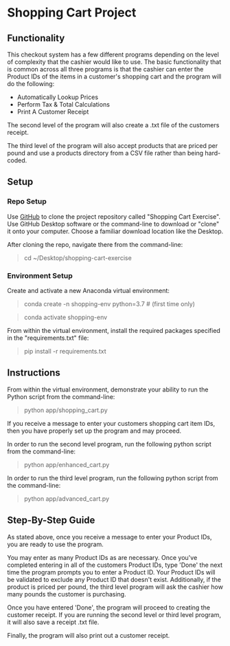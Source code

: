 # Shopping Cart Project

## Functionality

This checkout system has a few different programs depending on the level of complexity that the cashier would like to use. The basic functionality that is common across all three programs is that the cashier can enter the Product IDs of the items in a customer's shopping cart and the program will do the following:

* Automatically Lookup Prices
* Perform Tax & Total Calculations
* Print A Customer Receipt

The second level of the program will also create a .txt file of the customers receipt.

The third level of the program will also accept products that are priced per pound and use a products directory from a CSV file rather than being hard-coded.

## Setup

### Repo Setup

Use [GitHub](https://github.com/minipele06/shopping-cart-exercise) to clone the project repository called "Shopping Cart Exercise". Use GitHub Desktop software or the command-line to download or "clone" it onto your computer. Choose a familiar download location like the Desktop.

After cloning the repo, navigate there from the command-line:

>cd ~/Desktop/shopping-cart-exercise

### Environment Setup

Create and activate a new Anaconda virtual environment:

>conda create -n shopping-env python=3.7 # (first time only)

>conda activate shopping-env

From within the virtual environment, install the required packages specified in the "requirements.txt" file:

>pip install -r requirements.txt

## Instructions

From within the virtual environment, demonstrate your ability to run the Python script from the command-line:

>python app/shopping_cart.py

If you receive a message to enter your customers shopping cart item IDs, then you have properly set up the program and may proceed.

In order to run the second level program, run the following python script from the command-line:

>python app/enhanced_cart.py

In order to run the third level program, run the following python script from the command-line:

>python app/advanced_cart.py

## Step-By-Step Guide

As stated above, once you receive a message to enter your Product IDs, you are ready to use the program. 

You may enter as many Product IDs as are necessary. Once you've completed entering in all of the customers Product IDs, type 'Done' the next time the program prompts you to enter a Product ID. Your Product IDs will be validated to exclude any Product ID that doesn't exist. Additionally, if the product is priced per pound, the third level program will ask the cashier how many pounds the customer is purchasing. 

Once you have entered 'Done', the program will proceed to creating the customer receipt. If you are running the second level or third level program, it will also save a receipt .txt file. 

Finally, the program will also print out a customer receipt.
